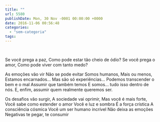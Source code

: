 ```yaml
---
title: ""
url: 5580
publishDate: Mon, 30 Nov -0001 00:00:00 +0000
date: 2016-11-06 00:56:48
categories: 
  - "sem-categoria"
tags: 
---
```

&nbsp;

Se você prega a paz,
Como pode estar tão cheio de ódio?
Se você prega o amor,
Como pode viver com tanto medo?

As emoções vão vir
Não se pode evitar
Somos humanos,
Mais ou menos,
Estamos encarnados...
Mas são só experiências...
Podemos transcender o bem e o mal
Assumir que também temos
E somos... tudo isso dentro de nós.
E, enfim, assumir quem realmente queremos ser.

Os desafios vão surgir,
A sociedade vai oprimir,
Mas você é mais forte,
Você sabe como estender o amor
Você e luz e sombra
É a força crística
A consciência cósmica
Você um ser humano incrível
Não deixa as emoções
Negativas te pegar, te consumir
